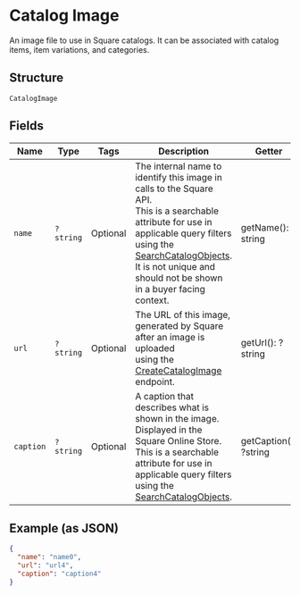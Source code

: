 
# Catalog Image

An image file to use in Square catalogs. It can be associated with catalog
items, item variations, and categories.

## Structure

`CatalogImage`

## Fields

| Name | Type | Tags | Description | Getter | Setter |
|  --- | --- | --- | --- | --- | --- |
| `name` | `?string` | Optional | The internal name to identify this image in calls to the Square API.<br>This is a searchable attribute for use in applicable query filters<br>using the [SearchCatalogObjects](/doc/apis/catalog.md#search-catalog-objects).<br>It is not unique and should not be shown in a buyer facing context. | getName(): ?string | setName(?string name): void |
| `url` | `?string` | Optional | The URL of this image, generated by Square after an image is uploaded<br>using the [CreateCatalogImage](/doc/apis/catalog.md#create-catalog-image) endpoint. | getUrl(): ?string | setUrl(?string url): void |
| `caption` | `?string` | Optional | A caption that describes what is shown in the image. Displayed in the<br>Square Online Store. This is a searchable attribute for use in applicable query filters<br>using the [SearchCatalogObjects](/doc/apis/catalog.md#search-catalog-objects). | getCaption(): ?string | setCaption(?string caption): void |

## Example (as JSON)

```json
{
  "name": "name0",
  "url": "url4",
  "caption": "caption4"
}
```

